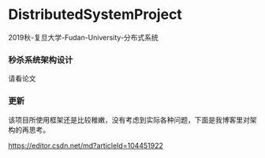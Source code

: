 # DistributedSystemProject
2019秋-复旦大学-Fudan-University-分布式系统

### 秒杀系统架构设计

请看论文

### 更新

该项目所使用框架还是比较稚嫩，没有考虑到实际各种问题，下面是我博客里对架构的再思考。

https://editor.csdn.net/md?articleId=104451922
